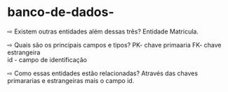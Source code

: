 # banco-de-dados-

⇨ Existem outras entidades além dessas três?
   Entidade Matricula.

⇨ Quais são os principais campos e tipos?
   PK- chave primaaria 
   FK- chave estrangeira  
   id - campo de identificaçâo

⇨ Como essas entidades estão relacionadas?
  Através das chaves primararias e estrangeiras mais o campo id.
